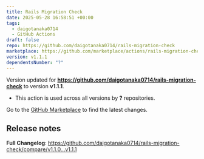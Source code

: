 ```yaml
---
title: Rails Migration Check
date: 2025-05-28 16:58:51 +00:00
tags:
  - daigotanaka0714
  - GitHub Actions
draft: false
repo: https://github.com/daigotanaka0714/rails-migration-check
marketplace: https://github.com/marketplace/actions/rails-migration-check
version: v1.1.1
dependentsNumber: "?"
---
```



Version updated for **https://github.com/daigotanaka0714/rails-migration-check** to version **v1.1.1**.
- This action is used across all versions by **?** repositories.

Go to the [GitHub Marketplace](https://github.com/marketplace/actions/rails-migration-check) to find the latest changes.

## Release notes

**Full Changelog**: https://github.com/daigotanaka0714/rails-migration-check/compare/v1.1.0...v1.1.1
